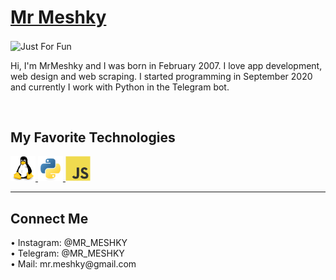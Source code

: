 # <a href="https://github.com/MR-MESHKY"> Mr Meshky </a>
<img align="center" src="https://user-images.githubusercontent.com/121286220/228952124-4a51bfe9-2ac4-43b9-9ca3-76a1f2640437.svg" alt= "Just For Fun">

Hi, I'm MrMeshky and I was born in February 2007. I love app development, web design and web scraping. I started programming in September 2020 and currently I work with Python in the Telegram bot.

</a>
<br>

## My Favorite Technologies
<a href="https://www.linux.org/" target="_blank"
        rel="noreferrer"> <img
            src="https://raw.githubusercontent.com/devicons/devicon/master/icons/linux/linux-original.svg" alt="linux"
            width="40" height="40" /> </a>
            <a href="https://www.python.org" target="_blank" rel="noreferrer"> <img
            src="https://raw.githubusercontent.com/devicons/devicon/master/icons/python/python-original.svg"
            alt="python" width="40" height="40" /> </a>
<a href="https://developer.mozilla.org/en-US/docs/Web/JavaScript" target="_blank" rel="noreferrer"> <img
            src="https://raw.githubusercontent.com/devicons/devicon/master/icons/javascript/javascript-original.svg"
            alt="javascript" width="40" height="40" /> </a> 


-------
<h2> Connect Me </h2>
<p>
• Instagram: @MR_MESHKY<br>
• Telegram: @MR_MESHKY<br>
• Mail: mr.meshky@gmail.com<br>
</p>
